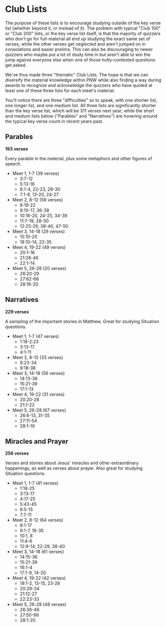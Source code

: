 # Club Lists

The purpose of these lists is to encourage studying outside of the key verse list (whether beyond it, or instead of it). The problem with typical "Club 100" or "Club 200" lists, or the key verse list itself, is that the majority of quizzers who don't go for full-material all end up studying the exact same set of verses, while the other verses get neglected and aren't jumped on in consolations and easier prelims. This can also be discouraging to newer quizzers who maybe put a lot of study time in but aren't able to win the jump against everyone else when one of those hotly-contested questions get asked.

We've thus made three "thematic" Club Lists. The hope is that we can diversify the material knowledge within PNW while also finding a way during awards to recognize and acknowledge the quizzers who have quoted at least one of these three lists for each meet's material.

You'll notice there are three "difficulties" so to speak, with one shorter list, one longer list, and one medium list. All three lists are significantly shorter than the key verse list, which will be 311 verses next year; while the short and medium lists below ("Parables" and "Narratives") are hovering around the typical key verse count in recent years past.

## Parables

**193 verses**

Every parable in the material, plus some metaphors and other figures of speech.

- Meet 1, 1-7 (39 verses)
    - 3:7-12
    - 5:13-16
    - 6:1-4, 22-23, 28-30
    - 7:1-8, 13-20, 24-27
- Meet 2, 8-12 (56 verses)
    - 8:19-22
    - 9:10-17, 36-38
    - 10:16-20, 24-25, 34-39
    - 11:7-19, 28-30
    - 12:25-29, 38-40, 47-50
- Meet 3, 14-18 (29 verses)
    - 15:10-20
    - 18:10-14, 23-35
- Meet 4, 19-22 (49 verses)
    - 20:1-16
    - 21:28-46
    - 22:1-14
- Meet 5, 26-28 (20 verses)
    - 26:20-29
    - 27:62-66
    - 28:16-20

## Narratives

**229 verses**

A sampling of the important stories in Matthew. Great for studying Situation questions.

- Meet 1, 1-7 (47 verses)
    - 1:18-2:23
    - 3:13-17
    - 4:1-11
- Meet 2, 8-12 (33 verses)
    - 8:23-34
    - 9:18-38
- Meet 3, 14-18 (56 verses)
    - 14:13-36
    - 15:21-39
    - 17:1-13
- Meet 4, 19-22 (31 verses)
    - 20:20-28
    - 21:1-22
- Meet 5, 26-28 (67 verses)
    - 26:6-13, 31-35
    - 27:11-54
    - 28:1-10

## Miracles and Prayer

**256 verses**

Verses and stories about Jesus' miracles and other extraordinary happenings, as well as verses about prayer. Also great for studying Situation questions.

- Meet 1, 1-7 (41 verses)
    - 1:18-25
    - 3:13-17
    - 4:17-25
    - 5:43-45
    - 6:5-15
    - 7:7-11
- Meet 2, 8-12 (64 verses)
    - 8:1-17
    - 9:1-7, 18-35
    - 10:1, 8
    - 11:4-6
    - 12:9-14, 22-29, 38-40
- Meet 3, 14-18 (61 verses)
    - 14:15-36
    - 15:21-39
    - 16:1-4
    - 17:1-9, 14-20
- Meet 4, 19-22 (42 verses)
    - 19:1-2, 13-15, 23-26
    - 20:29-34
    - 21:12-27
    - 22:23-33
- Meet 5, 26-28 (48 verses)
    - 26:36-46
    - 27:50-66
    - 28:1-20
